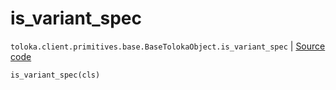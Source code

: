 # is_variant_spec
`toloka.client.primitives.base.BaseTolokaObject.is_variant_spec` | [Source code](https://github.com/Toloka/toloka-kit/blob/v1.1.2/src/client/primitives/base.py#L214)

```python
is_variant_spec(cls)
```

